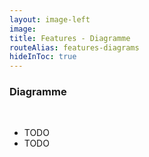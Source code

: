```yaml
---
layout: image-left
image:
title: Features - Diagramme
routeAlias: features-diagrams
hideInToc: true
---
```


### Diagramme

<br />

- TODO
- TODO
